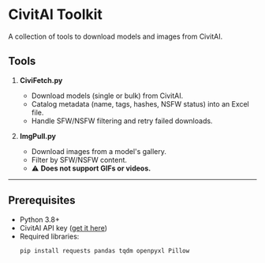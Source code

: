 # CivitAI Toolkit

A collection of tools to download models and images from CivitAI.

## Tools

1. **CiviFetch.py**  
   - Download models (single or bulk) from CivitAI.  
   - Catalog metadata (name, tags, hashes, NSFW status) into an Excel file.  
   - Handle SFW/NSFW filtering and retry failed downloads.  

2. **ImgPull.py**  
   - Download images from a model's gallery.  
   - Filter by SFW/NSFW content.  
   - ⚠️ **Does not support GIFs or videos.**  

---

## Prerequisites
- Python 3.8+  
- CivitAI API key ([get it here](https://civitai.com/user/account))  
- Required libraries:  
  ```bash
  pip install requests pandas tqdm openpyxl Pillow